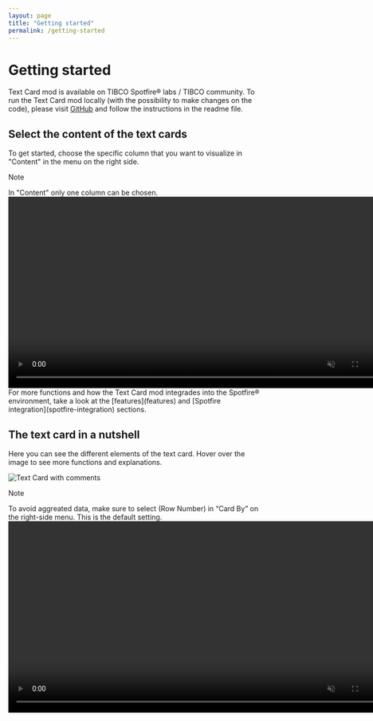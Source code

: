 ```yaml
---
layout: page
title: "Getting started"
permalink: /getting-started
---
```


# Getting started

Text Card mod is available on TIBCO Spotfire® labs / TIBCO community.
To run the Text Card mod locally (with the possibility to make changes on the code), please visit [GitHub](https://github.com/hajke-gu/text-mod) and follow the instructions in the readme file.

## Select the content of the text cards
To get started, choose the specific column that you want to visualize in "Content" in the menu on the right side. 

<p><span class="badge badge-info">Note</span></p>
In "Content" only one column can be chosen.
<video controls muted width="768">
  <source src="{{ site.baseurl }}/assets/webms/select-content.webm" type="video/webm">
  <p>Your browser does not support webm files.</p>
</video>
For more functions and how the Text Card mod integrades into the Spotfire® environment, take a look at the [features](features) and [Spotfire integration](spotfire-integration) sections.

## The text card in a nutshell
Here you can see the different elements of the text card. Hover over the image to see more functions and explanations.

<img src='{{ site.baseurl }}/assets/images/text-card-commented1.png' onmouseover="this.src='{{ site.baseurl }}/assets/images/text-card-commented2.png';" onmouseout="this.src='{{ site.baseurl }}/assets/images/text-card-commented1.png';" class="rounded shadow-new" alt="Text Card with comments"/>

<p> </p><p> </p>

<p><span class="badge badge-info">Note</span></p>
To avoid aggreated data, make sure to select (Row Number) in “Card By” on the right-side menu. This is the default setting.
<video controls muted width="768">
  <source src="{{ site.baseurl }}/assets/webms/select-row-number.webm" type="video/webm">
  <p>Your browser does not support webm files.</p>
</video>